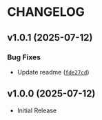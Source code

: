 # CHANGELOG

<!-- version list -->

## v1.0.1 (2025-07-12)

### Bug Fixes

- Update readme
  ([`fde27cd`](https://github.com/kevinnkansah/llms-txt-action/commit/fde27cda9a15fce81c2a39becfd8cd02d176c39e))


## v1.0.0 (2025-07-12)

- Initial Release
